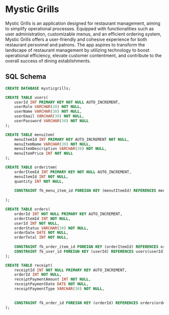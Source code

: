 # Mystic Grills

Mystic Grills is an application designed for restaurant management, aiming to simplify operational processes. Equipped with functionalities such as user administration, customizable menus, and an efficient ordering system, Mystic Grills offers a user-friendly and cohesive experience for both restaurant personnel and patrons. The app aspires to transform the landscape of restaurant management by utilizing technology to boost operational efficiency, elevate customer contentment, and contribute to the overall success of dining establishments.

## SQL Schema
```sql
CREATE DATABASE mysticgrills;

CREATE TABLE users(
    userId INT PRIMARY KEY NOT NULL AUTO_INCREMENT,
    userRole VARCHAR(20) NOT NULL,
    userName VARCHAR(30) NOT NULL,
    userEmail VARCHAR(30) NOT NULL,
    userPassword VARCHAR(30) NOT NULL  
);

CREATE TABLE menuitem(
    menuItemId INT PRIMARY KEY AUTO_INCREMENT NOT NULL,
    menuItemName VARCHAR(30) NOT NULL,
    menuItemDescription VARCHAR(30) NOT NULL,
    menuItemPrice INT NOT NULL 
);

CREATE TABLE orderitem(
    orderItemId INT PRIMARY KEY NOT NULL AUTO_INCREMENT,
    menuItemId INT NOT NULL,
    quantity INT NOT NULL,
    
    CONSTRAINT fk_menu_item_id FOREIGN KEY (menutItemId) REFERENCES menuitem(menutItemId)
    
);

CREATE TABLE orders(
    orderId INT NOT NULL PRIMARY KEY AUTO_INCREMENT,
    orderItemId INT NOT NULL,
    userId INT NOT NULL,
    orderStatus VARCHAR(30) NOT NULL,
    orderDate DATE NOT NULL,
    orderTotal INT NOT NULL,
    
    CONSTRAINT fk_order_item_id FOREIGN KEY (orderItemId) REFERENCES orderitem(orderItemId),
    CONSTRAINT fk_user_id FOREIGN KEY (userId) REFERENCES users(userId)  
);

CREATE TABLE receipt(
    receiptId INT NOT NULL PRIMARY KEY AUTO_INCREMENT,
    orderId INT NOT NULL,
    receiptPaymentAmount INT NOT NULL,
    receiptPaymentDate DATE NOT NULL,
    receiptPaymentType VARCHAR(30) NOT NULL,
    
    
    CONSTRAINT fk_order_id FOREIGN KEY (orderId) REFERENCES orders(orderId)  
);
```
